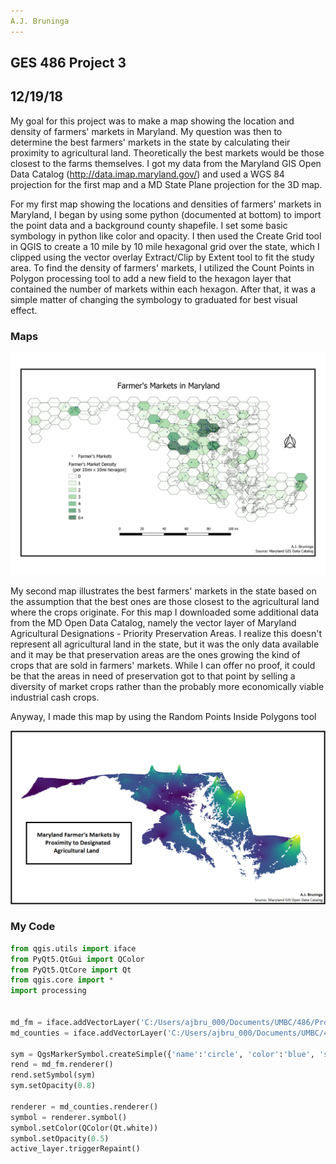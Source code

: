 ```yaml
---
A.J. Bruninga
---
```

GES 486 Project 3
---
12/19/18
---


My goal for this project was to make a map showing the location and density of farmers' markets in Maryland. My question was then to determine the best farmers' markets in the state by calculating their proximity to agricultural land. Theoretically the best markets would be those closest to the farms themselves. I got my data from the Maryland GIS Open Data Catalog (http://data.imap.maryland.gov/) and used a WGS 84 projection for the first map and a MD State Plane projection for the 3D map. 

For my first map showing the locations and densities of farmers' markets in Maryland, I began by using some python (documented at bottom) to import the point data and a background county shapefile. I set some basic symbology in python like color and opacity. I then used the Create Grid tool in QGIS to create a 10 mile by 10 mile hexagonal grid over the state, which I clipped using the vector overlay Extract/Clip by Extent tool to fit the study area. To find the density of farmers' markets, I utilized the Count Points in Polygon processing tool to add a new field to the hexagon layer that contained the number of markets within each hexagon. After that, it was a simple matter of changing the symbology to graduated for best visual effect.


### Maps

![Alt Text](https://github.com/ajbruninga/ajbruninga.github.io/blob/master/bruninga_project_3/md_fm_hex.png)


My second map illustrates the best farmers' markets in the state based on the assumption that the best ones are those closest to the agricultural land where the crops originate. For this map I downloaded some additional data from the MD Open Data Catalog, namely the vector layer of Maryland Agricultural Designations - Priority Preservation Areas. I realize this doesn't represent all agricultural land in the state, but it was the only data available and it may be that preservation areas are the ones growing the kind of crops that are sold in farmers' markets. While I can offer no proof, it could be that the areas in need of preservation got to that point by selling a diversity of market crops rather than the probably more economically viable industrial cash crops.

Anyway, I made this map by using the Random Points Inside Polygons tool 

![Alt Text](https://github.com/ajbruninga/ajbruninga.github.io/blob/master/bruninga_project_3/md_fm_cnt.png)


### My Code
```python
from qgis.utils import iface
from PyQt5.QtGui import QColor
from PyQt5.QtCore import Qt
from qgis.core import *
import processing


md_fm = iface.addVectorLayer('C:/Users/ajbru_000/Documents/UMBC/486/Project_3/shapefiles/md_fm_proj.shp', 'MD Farmers Markets', 'ogr')
md_counties = iface.addVectorLayer('C:/Users/ajbru_000/Documents/UMBC/486/Project_3/shapefiles/md_counties.shp', 'MD Counties', 'ogr')

sym = QgsMarkerSymbol.createSimple({'name':'circle', 'color':'blue', 'size':'0.4'})
rend = md_fm.renderer()
rend.setSymbol(sym)
sym.setOpacity(0.8)

renderer = md_counties.renderer()
symbol = renderer.symbol()
symbol.setColor(QColor(Qt.white))
symbol.setOpacity(0.5)
active_layer.triggerRepaint()
```
